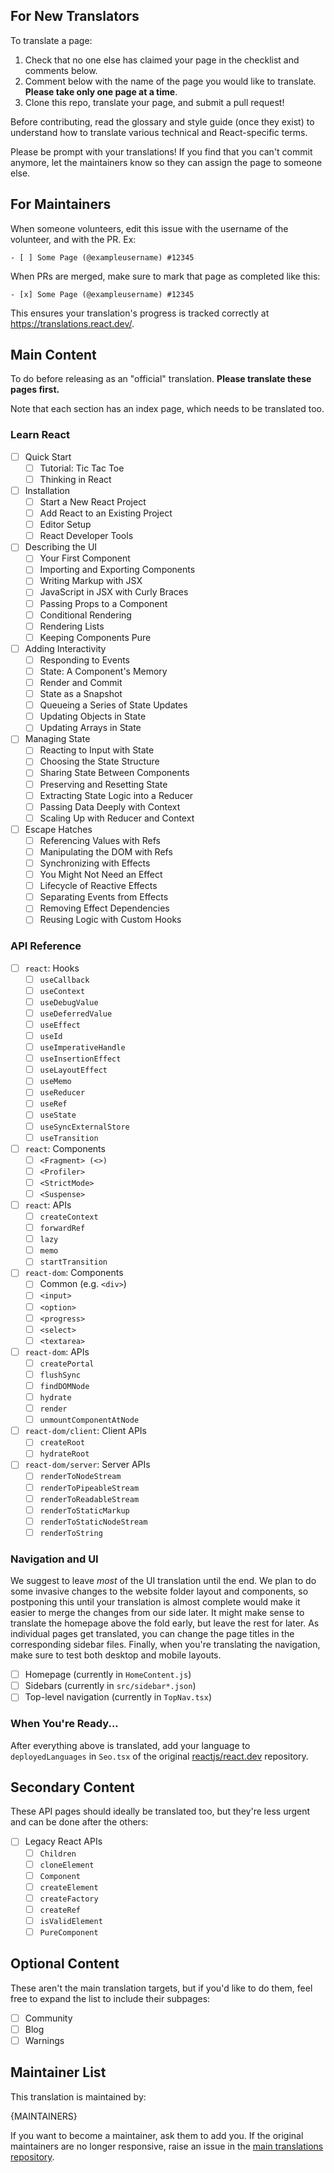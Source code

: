 ## For New Translators

To translate a page:

1. Check that no one else has claimed your page in the checklist and comments below.
2. Comment below with the name of the page you would like to translate. **Please take only one page at a time**.
3. Clone this repo, translate your page, and submit a pull request!

Before contributing, read the glossary and style guide (once they exist) to understand how to translate various technical and React-specific terms.

Please be prompt with your translations! If you find that you can't commit anymore, let the maintainers know so they can assign the page to someone else.

## For Maintainers

When someone volunteers, edit this issue with the username of the volunteer, and with the PR. Ex:

```
- [ ] Some Page (@exampleusername) #12345
```

When PRs are merged, make sure to mark that page as completed like this:

```
- [x] Some Page (@exampleusername) #12345
```

This ensures your translation's progress is tracked correctly at https://translations.react.dev/.

## Main Content <!-- MAIN_CONTENT -->

To do before releasing as an "official" translation. **Please translate these pages first.**

Note that each section has an index page, which needs to be translated too.

### Learn React

- [ ] Quick Start
  - [ ] Tutorial: Tic Tac Toe
  - [ ] Thinking in React
  
- [ ] Installation
  - [ ] Start a New React Project
  - [ ] Add React to an Existing Project
  - [ ] Editor Setup
  - [ ] React Developer Tools
  
- [ ] Describing the UI
  - [ ] Your First Component
  - [ ] Importing and Exporting Components
  - [ ] Writing Markup with JSX
  - [ ] JavaScript in JSX with Curly Braces
  - [ ] Passing Props to a Component
  - [ ] Conditional Rendering
  - [ ] Rendering Lists
  - [ ] Keeping Components Pure
  
- [ ] Adding Interactivity
  - [ ] Responding to Events
  - [ ] State: A Component's Memory
  - [ ] Render and Commit
  - [ ] State as a Snapshot
  - [ ] Queueing a Series of State Updates
  - [ ] Updating Objects in State
  - [ ] Updating Arrays in State
  
- [ ] Managing State
  - [ ] Reacting to Input with State
  - [ ] Choosing the State Structure
  - [ ] Sharing State Between Components
  - [ ] Preserving and Resetting State
  - [ ] Extracting State Logic into a Reducer
  - [ ] Passing Data Deeply with Context
  - [ ] Scaling Up with Reducer and Context
  
- [ ] Escape Hatches
  - [ ] Referencing Values with Refs
  - [ ] Manipulating the DOM with Refs
  - [ ] Synchronizing with Effects
  - [ ] You Might Not Need an Effect
  - [ ] Lifecycle of Reactive Effects
  - [ ] Separating Events from Effects
  - [ ] Removing Effect Dependencies
  - [ ] Reusing Logic with Custom Hooks

### API Reference

- [ ] `react`: Hooks
  - [ ] `useCallback`
  - [ ] `useContext`
  - [ ] `useDebugValue`
  - [ ] `useDeferredValue`
  - [ ] `useEffect`
  - [ ] `useId`
  - [ ] `useImperativeHandle`
  - [ ] `useInsertionEffect`
  - [ ] `useLayoutEffect`
  - [ ] `useMemo`
  - [ ] `useReducer`
  - [ ] `useRef`
  - [ ] `useState`
  - [ ] `useSyncExternalStore`
  - [ ] `useTransition`

- [ ] `react`: Components
  - [ ] `<Fragment> (<>)`
  - [ ] `<Profiler>`
  - [ ] `<StrictMode>`
  - [ ] `<Suspense>`

- [ ] `react`: APIs
  - [ ] `createContext`
  - [ ] `forwardRef`
  - [ ] `lazy`
  - [ ] `memo`
  - [ ] `startTransition`

- [ ] `react-dom`: Components
  - [ ] Common (e.g. `<div>`)
  - [ ] `<input>`
  - [ ] `<option>`
  - [ ] `<progress>`
  - [ ] `<select>`
  - [ ] `<textarea>`

- [ ] `react-dom`: APIs
  - [ ] `createPortal`
  - [ ] `flushSync`
  - [ ] `findDOMNode`
  - [ ] `hydrate`
  - [ ] `render`
  - [ ] `unmountComponentAtNode`

- [ ] `react-dom/client`: Client APIs
  - [ ] `createRoot`
  - [ ] `hydrateRoot`

- [ ] `react-dom/server`: Server APIs
  - [ ] `renderToNodeStream`
  - [ ] `renderToPipeableStream`
  - [ ] `renderToReadableStream`
  - [ ] `renderToStaticMarkup`
  - [ ] `renderToStaticNodeStream`
  - [ ] `renderToString`

### Navigation and UI

We suggest to leave *most* of the UI translation until the end. We plan to do some invasive changes to the website folder layout and components, so postponing this until your translation is almost complete would make it easier to merge the changes from our side later. It might make sense to translate the homepage above the fold early, but leave the rest for later. As individual pages get translated, you can change the page titles in the corresponding sidebar files. Finally, when you're translating the navigation, make sure to test both desktop and mobile layouts.

- [ ] Homepage (currently in `HomeContent.js`)
- [ ] Sidebars (currently in `src/sidebar*.json`)
- [ ] Top-level navigation (currently in `TopNav.tsx`)

### When You're Ready...

After everything above is translated, add your language to `deployedLanguages` in `Seo.tsx` of the original [reactjs/react.dev](https://github.com/reactjs/react.dev) repository.

## Secondary Content <!-- SECONDARY_CONTENT -->

These API pages should ideally be translated too, but they're less urgent and can be done after the others:

- [ ] Legacy React APIs
  - [ ] `Children`
  - [ ] `cloneElement`
  - [ ] `Component`
  - [ ] `createElement`
  - [ ] `createFactory`
  - [ ] `createRef`
  - [ ] `isValidElement`
  - [ ] `PureComponent`

## Optional Content <!-- OPTIONAL_CONTENT -->

These aren't the main translation targets, but if you'd like to do them, feel free to expand the list to include their subpages:

- [ ] Community
- [ ] Blog
- [ ] Warnings

## Maintainer List

This translation is maintained by:

{MAINTAINERS}

If you want to become a maintainer, ask them to add you. If the original maintainers are no longer responsive, raise an issue in the [main translations repository](https://github.com/reactjs/translations.react.dev).
